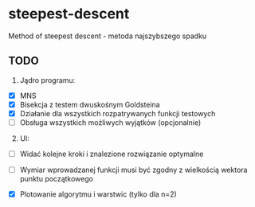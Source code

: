 # steepest-descent

Method of steepest descent - metoda najszybszego spadku

## TODO

1. Jądro programu:
- [X] MNS 
- [X] Bisekcja z testem dwuskośnym Goldsteina
- [X] Działanie dla wszystkich rozpatrywanych funkcji testowych
- [ ] Obsługa wszystkich możliwych wyjątków (opcjonalnie)

2. UI:
- [ ] Widać kolejne kroki i znalezione rozwiązanie optymalne
- [ ] Wymiar wprowadzanej funkcji musi być zgodny z wielkością wektora punktu początkowego
- [X] Plotowanie algorytmu i warstwic (tylko dla n=2)

